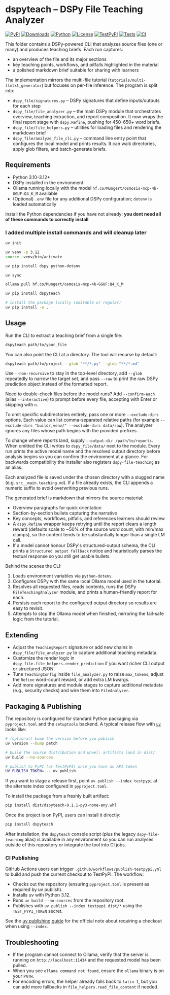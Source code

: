 # dspyteach – DSPy File Teaching Analyzer

[![PyPI](https://img.shields.io/pypi/v/dspyteach.svg)](https://pypi.org/project/dspyteach/)
[![Downloads](https://img.shields.io/pypi/dm/dspyteach.svg)](https://pypi.org/project/dspyteach/)
[![Python](https://img.shields.io/pypi/pyversions/dspyteach.svg)](https://pypi.org/project/dspyteach/)
[![License](https://img.shields.io/pypi/l/dspyteach.svg)](LICENSE)
[![TestPyPI](https://img.shields.io/badge/TestPyPI-dspyteach-informational)](https://test.pypi.org/project/dspyteach/)
[![Tests](https://github.com/AcidicSoil/dspy-file/actions/workflows/release.yml/badge.svg?branch=main)](https://github.com/AcidicSoil/dspy-file/actions/workflows/release.yml)
[![CI](https://github.com/AcidicSoil/dspy-file/actions/workflows/release.yml/badge.svg)](…)

This folder contains a DSPy-powered CLI that analyzes source files (one or many) and produces teaching briefs. Each run captures:

- an overview of the file and its major sections
- key teaching points, workflows, and pitfalls highlighted in the material
- a polished markdown brief suitable for sharing with learners

The implementation mirrors the multi-file tutorial (`tutorials/multi-llmtxt_generator`) but focuses on per-file inference. The program is split into:

- `dspy_file/signatures.py` – DSPy signatures that define inputs/outputs for each step
- `dspy_file/file_analyzer.py` – the main DSPy module that orchestrates overview, teaching extraction, and report composition. It now wraps the final report stage with `dspy.Refine`, pushing for 450–650+ word briefs.
- `dspy_file/file_helpers.py` – utilities for loading files and rendering the markdown brief
- `dspy_file/analyze_file_cli.py` – command line entry point that configures the local model and prints results. It can walk directories, apply glob filters, and batch-generate briefs.

## Requirements

- Python 3.10-3.12+
- DSPy installed in the environment
- Ollama running locally with the model `hf.co/Mungert/osmosis-mcp-4b-GGUF:Q4_K_M` available
- (Optional) `.env` file for any additional DSPy configuration; `dotenv` is loaded automatically

Install the Python dependencies if you have not already:
**you dont need all of these commands to correctly install**

### I added multiple install commands and will cleanup later

```bash
uv init

uv venv -p 3.12
source .venv/bin/activate
```

```bash
uv pip install dspy python-dotenv
```

```bash
uv sync
```

```bash
ollama pull hf.co/Mungert/osmosis-mcp-4b-GGUF:Q4_K_M
```

```bash
uv pip install dspyteach
```

```bash
# install the package locally (editable or regular)
uv pip install -e .
```

## Usage

Run the CLI to extract a teaching brief from a single file:

```bash
dspyteach path/to/your_file
```

You can also point the CLI at a directory. The tool will recurse by default:

```bash
dspyteach path/to/project --glob "**/*.py" --glob "**/*.md"
```

Use `--non-recursive` to stay in the top-level directory, add `--glob` repeatedly to narrow the target set, and pass `--raw` to print the raw DSPy prediction object instead of the formatted report.

Need to double-check files before the model runs? Add `--confirm-each` (alias `--interactive`) to prompt before every file, accepting with Enter or skipping with `n`.

To omit specific subdirectories entirely, pass one or more `--exclude-dirs` options. Each value can list comma-separated relative paths (for example `--exclude-dirs "build/,venv/" --exclude-dirs data/raw`). The analyzer ignores any files whose path begins with the provided prefixes.

To change where reports land, supply `--output-dir /path/to/reports`. When omitted the CLI writes to `dspy_file/data/` next to the module. Every run prints the active model name and the resolved output directory before analysis begins so you can confirm the environment at a glance. For backwards compatibility the installer also registers `dspy-file-teaching` as an alias.

Each analyzed file is saved under the chosen directory with a slugged name (e.g. `src__main.teaching.md`). If a file already exists, the CLI appends a numeric suffix to avoid overwriting previous runs.

The generated brief is markdown that mirrors the source material:

- Overview paragraphs for quick orientation
- Section-by-section bullets capturing the narrative
- Key concepts, workflows, pitfalls, and references learners should review
- A `dspy.Refine` wrapper keeps retrying until the report clears a length reward (defaults scale to ~50% of the source word count, with min/max clamps), so the content tends to be substantially longer than a single LM call.
- If a model cannot honour DSPy's structured-output schema, the CLI prints a `Structured output fallback` notice and heuristically parses the textual response so you still get usable bullets.

Behind the scenes the CLI:

1. Loads environment variables via `python-dotenv`.
2. Configures DSPy with the same local Ollama model used in the tutorial.
3. Resolves all requested files, reads contents, runs the DSPy `FileTeachingAnalyzer` module, and prints a human-friendly report for each.
4. Persists each report to the configured output directory so results are easy to revisit.
5. Attempts to stop the Ollama model when finished, mirroring the fail-safe logic from the tutorial.

## Extending

- Adjust the `TeachingReport` signature or add new chains in `dspy_file/file_analyzer.py` to capture additional teaching metadata.
- Customize the render logic in `dspy_file.file_helpers.render_prediction` if you want richer CLI output or structured JSON.
- Tune `TeachingConfig` inside `file_analyzer.py` to raise `max_tokens`, adjust the `Refine` word-count reward, or add extra LM kwargs.
- Add more signatures and module stages to capture additional metadata (e.g., security checks) and wire them into `FileAnalyzer`.

## Packaging & Publishing

The repository is configured for standard Python packaging via `pyproject.toml` and the `setuptools` backend. A typical release flow with [`uv`](https://docs.astral.sh/uv/guides/package/) looks like:

```bash
# (optional) bump the version before you publish
uv version --bump patch

# build the source distribution and wheel; artifacts land in dist/
uv build --no-sources

# publish to PyPI (or TestPyPI) once you have an API token
UV_PUBLISH_TOKEN=... uv publish
```

If you want to stage a release first, point `uv publish --index testpypi` at the alternate index configured in `pyproject.toml`.

To install the package from a freshly built artifact:

```bash
pip install dist/dspyteach-0.1.1-py3-none-any.whl
```

Once the project is on PyPI, users can install it directly:

```bash
pip install dspyteach
```

After installation, the `dspyteach` console script (plus the legacy `dspy-file-teaching` alias) is available in any environment so you can run analyses outside of this repository or integrate the tool into CI jobs.

### CI Publishing

GitHub Actions users can trigger `.github/workflows/publish-testpypi.yml` to build and push the current checkout to TestPyPI. The workflow:

- Checks out the repository (ensuring `pyproject.toml` is present as required by uv publish).
- Installs uv with Python 3.12.
 - Runs `uv build --no-sources` from the repository root.
- Publishes with `uv publish --index testpypi dist/*` using the `TEST_PYPI_TOKEN` secret.

See the [uv publishing guide](https://docs.astral.sh/uv/guides/package/#publishing-your-package) for the official note about requiring a checkout when using `--index`.

## Troubleshooting

- If the program cannot connect to Ollama, verify that the server is running on `http://localhost:11434` and the requested model has been pulled.
- When you see `ollama command not found`, ensure the `ollama` binary is on your `PATH`.
- For encoding errors, the helper already falls back to `latin-1`, but you can add more fallbacks in `file_helpers.read_file_content` if needed.
